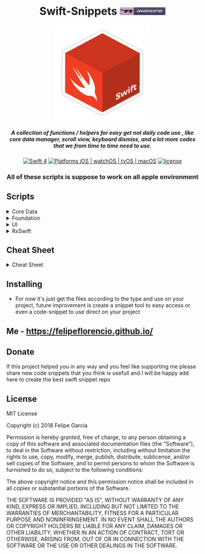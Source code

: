 <div align="center">

# Swift-Snippets <a href="https://github.com/felipeflorencio"><img src="https://github.com/felipeflorencio/Swift-Snippets/blob/master/icons/awesome-badge-template.png?raw=true" height="20px" width="120px"></a>

<img src="https://github.com/felipeflorencio/Swift-Snippets/blob/master/icons/swift-cube.png?raw=true" height="250px" width="250px">

##### A collection of functions / helpers for easy get not daily code use , like core data manager, scroll view, keyboard dismiss, and a lot more codes that we from time to time need to use.

[![Swift 4](https://img.shields.io/badge/Swift-4-green.svg?style=flat)](https://swift.org)
[![Platforms iOS | watchOS | tvOS | macOS](https://img.shields.io/badge/Platforms-iOS%20%7C%20watchOS%20%7C%20tvOS%20%7C%20macOS-green.svg?style=flat)](http://www.apple.com)
[![license](https://img.shields.io/github/license/mashape/apistatus.svg?style=plastic)]()



### All of these scripts is suppose to work on all apple environment

</div>

## Scripts

<details>
<summary>Core Data</summary>

Colletion of core data most used code that you will need

- `Initialize core data/*`: snippet for you initialize you core date environment;
- `Receive update about core data update/*`: snippet for you receive any core data update, for new itens added, updated and deleted;

Tip:
Realm provide a good cheatsheet how to use NSPredicate, as is something that you need to use on CoreData, check here: https://academy.realm.io/posts/nspredicate-cheatsheet/  

</details>

<details>
<summary>Foundation</summary>

Colletion of helpers functions for Foundation API's and the way to use in your project.

Can be just a class or a extension, variable, function, you can chose what is the best for your implementation / need.

- `Date formatter*`: snippet for you set the formatter that you want for you date string, has a default value or even you can set your own;
- `Computed variable inside extension using associated object*`: snippet for you be able to add computed variables inside extension using associate object;
- `Delay operation*`: snippet for you to easy delay operations using the block syntax or even implement using the protocol implementation;
- `Array extension, secure get item*`: snippet for secure retrieve a item from array already validating if item is there and if so return, otherwise return nil;

</details>

<details>
<summary>UI</summary>

Colletion of UI most used code that you will need.

All the files / class has some kind of comment and help according to the need and if need.

<details>
<summary>Helpers</summary>

Colletion of helpers functions for things related to view in general and the way to use in your project.

Can be just a class or a extension, variable, function, you can chose what is the best for your implementation / need.

- `Load view controller programmatically at start*`: snippet for you set programmatically which will be the root view controller when loading your app;
- `Load NIB according to the view controller file*`: snippet for you load your nibs just using the view controller name and access a function that will return the nib, without need to set the bundle or path;

<details>
<summary>UIColor</summary>

Colletion of helpers functions for UIColor and the way to use in your project.

Can be just a class or a extension, you can chose what is the best for your implementation / need.

- `Get the UIColor from HEX string*`: snippet for you get the UIColor according to the HEX string;
- `Get the HEX from UIColor`: snippet for you get a string with the HEX representation from UIColor;

</details>

</details>

<details>
<summary>UIView</summary>

Colletion of helpers functions for UIView and the way to use in your project.

Can be just a class or a extension, you can chose what is the best for your implementation / need.

- `Add border to your view*`: snippet for you add border to your view type;
- `Add border color to your view*`: snippet for you add border color to your view type;
- `Add corner radious to your view*`: snippet for you add corner raidous to your view type;
- `Add border to specific side to your view*`: snippet for you add border to specific side or all side on your view type object;

</details>

<details>
<summary>UIImage</summary>

Colletion of helpers functions for UIImage and the way to use in your project.

Can be just a class or a extension, you can chose what is the best for your implementation / need.

- `Tint color to your UIImage*`: snippet for you tint you image;

</details>

<details>
<summary>UIButton</summary>

Colletion of helpers functions for UIButton and the way to use in your project.

Can be just a class or a extension, you can chose what is the best for your implementation / need.

- `Add image and text horizontal aligned to your UIButton*`: snippet for you add a image and text and align both horizontal and center;
- `Rotate UIButton according to the device orientation*`: snippet for you be able to rotate a button according to the device orientation;

</details>

<details>
<summary>UITextView</summary>

Colletion of helpers functions for UITextView and the way to use in your project.

Can be just a class or a extension, you can chose what is the best for your implementation / need.

- `Auto adjust UITextView*`: snippet for you adjust your UITextView according to the text size;

</details>
</details>

<details>
<summary>RxSwift</summary>

Colletion of RxSwift helper, function and anything related to this.

All the files / class has some kind of comment and help according to the need and if need.

- `Custom operator for disposeBag '>>>'*`: snippet to simple disposeBag without need type this function always;
- `Custom operator for get last update from both observer '<->'*`: snippet to simple avoid loop about update observers that are listen each other;
- `Unwrap option values easy*`: snippet to simple unwrap optional value without need to validate at subscriber;
- `Is empty validation values check*`: snippet to simple check if value is empty;
- `Validate if the value is nil*`: snippet to simple check if value is nil, as we have some situations that this is usuful;
- `Validate if the value is void*`: snippet to simple check if value is void like we set the value to 0 so we want to do somethin on this situation without validate on subscriver value if is 'void';
- `Get only the first value*`: snippet to only react to that action if is the first response from the observable;

</details>

## Cheat Sheet

<details>
<summary>Cheat Sheet</summary>

- `Content Hugging and Content Compression resistance priorities*`: Cheat Sheet for easy understand and consult how to handle this properties;

<a href="https://github.com/felipeflorencio/Swift-Snippets/raw/master/Cheat-Sheet/Content-Hugging-Resistence-Priorities-Cheat-Sheet.pdf"><img src="https://github.com/felipeflorencio/Swift-Snippets/blob/master/Cheat-Sheet/Content-Hugging-Resistence-Priorities-Cheat-Sheet.png?raw=true" height="518px" width="400px"></a>

</details>

## Installing

* For now it's just get the files according to the type and use on your project, future improvement is create a snippet tool to easy access or even a code-snippet to use direct on your project

## Me - https://felipeflorencio.github.io/

## Donate
If this project helped you in any way and you feel like supporting me please share new code snippets that you think is usefull and I will be happy add here to create the best swift snippet repo

## License

MIT License

Copyright (c) 2018 Felipe Garcia

Permission is hereby granted, free of charge, to any person obtaining a copy of this software and associated documentation files (the "Software"), to deal in the Software without restriction, including without limitation the rights to use, copy, modify, merge, publish, distribute, sublicense, and/or sell copies of the Software, and to permit persons to whom the Software is furnished to do so, subject to the following conditions:

The above copyright notice and this permission notice shall be included in all copies or substantial portions of the Software.

THE SOFTWARE IS PROVIDED "AS IS", WITHOUT WARRANTY OF ANY KIND, EXPRESS OR IMPLIED, INCLUDING BUT NOT LIMITED TO THE WARRANTIES OF MERCHANTABILITY, FITNESS FOR A PARTICULAR PURPOSE AND NONINFRINGEMENT. IN NO EVENT SHALL THE AUTHORS OR COPYRIGHT HOLDERS BE LIABLE FOR ANY CLAIM, DAMAGES OR OTHER LIABILITY, WHETHER IN AN ACTION OF CONTRACT, TORT OR OTHERWISE, ARISING FROM, OUT OF OR IN CONNECTION WITH THE SOFTWARE OR THE USE OR OTHER DEALINGS IN THE SOFTWARE.
